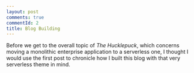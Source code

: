 ```yaml
---
layout: post
comments: true
commentId: 2
title: Blog Building
---
```

Before we get to the overall topic of *The Hucklepuck*,
which concerns moving a monolithic enterprise application to a serverless one, 
I thought I would use the first post to chronicle 
how I built this blog with that very serverless theme in mind.
